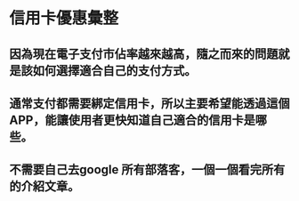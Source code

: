 #  信用卡優惠彙整
## 因為現在電子支付市佔率越來越高，隨之而來的問題就是該如何選擇適合自己的支付方式。
## 通常支付都需要綁定信用卡，所以主要希望能透過這個APP，能讓使用者更快知道自己適合的信用卡是哪些。
## 不需要自己去google 所有部落客，一個一個看完所有的介紹文章。

